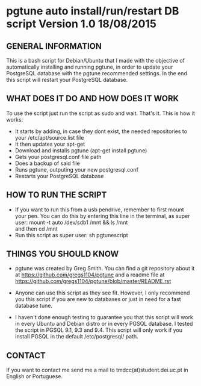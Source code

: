 # pgtune auto install/run/restart DB script               Version 1.0   18/08/2015


GENERAL INFORMATION
-------------------

This is a bash script for Debian/Ubuntu that I made with the objective of automatically installing and running pgtune, in order to update your PostgreSQL database with the pgtune recommended settings. In the end this script will restart your PostgreSQL database.

WHAT DOES IT DO AND HOW DOES IT WORK
------------------------------------

To use the script just run the script as sudo and wait. That's it.
This is how it works:

- It starts by adding, in case they dont exist, the needed repositories to your /etc/apt/source.list file
- It then updates your apt-get 
- Download and installs pgtune (apt-get install pgtune)
- Gets your postgresql.conf file path
- Does a backup of said file
- Runs pgtune, outputing your new postgresql.conf
- Restarts your PostgreSQL database

HOW TO RUN THE SCRIPT
---------------------

- If you want to run this from a usb pendrive, remember to first mount your pen. You can do this by entering this line in the terminal, as super user:  mount -t auto /dev/sdb1 /mnt && ls /mnt   
and then    cd /mnt
- Run this script as super user: sh pgtunescript


THINGS YOU SHOULD KNOW
----------------------

- pgtune was created by Greg Smith. You can find a git repository about it at https://github.com/gregs1104/pgtune and a readme file at https://github.com/gregs1104/pgtune/blob/master/README.rst

- Anyone can use this script as they see fit. However, I only recommend you this script if you are new to databases or just in need for a fast database tune. 

- I haven't done enough testing to guarantee you that this script will work in every Ubuntu and Debian distro or in every PGSQL database. I tested the script in PGSQL 9.1, 9.3 and 9.4. This script will only work if you install PGSQL in the default /etc/postgresql/ path. 

CONTACT
-------

If you want to contact me send me a mail to tmdcc(at)student.dei.uc.pt in English or Portuguese.
